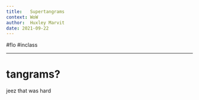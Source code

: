 ```yaml
---
title:   Supertangrams
context: WoW
author:  Huxley Marvit
date: 2021-09-22
---
```


#flo  #inclass 

***


# tangrams?



jeez that was hard





















